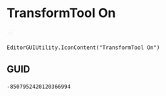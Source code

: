 # TransformTool On
![](/img/TransformTool%20On.png)

``` CSharp
EditorGUIUtility.IconContent("TransformTool On")
```
## GUID
```
-8507952420120366994
```
